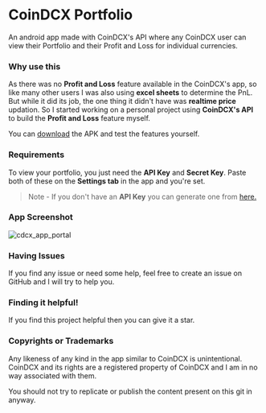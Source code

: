 # CoinDCX Portfolio
An android app made with CoinDCX's API where any CoinDCX user can view their Portfolio and their Profit and Loss for individual currencies.

### Why use this
As there was no **Profit and Loss** feature available in the CoinDCX's app, so like many other users I was
also using **excel sheets** to determine the PnL. But while it did its job, the one thing it didn't have was **realtime price** updation.
So I started working on a personal project using **CoinDCX's API** to build the **Profit and Loss** feature myself.

You can [download](https://github.com/umangparnami/CoinDCX-Portfolio/releases/download/v1.0/CoinDCX_Portfolio.apk) the APK and test the features yourself.

### Requirements
To view your portfolio, you just need the **API Key** and **Secret Key**. Paste both of these on the **Settings tab** in the app and you're set.

>Note - If you don't have an **API Key** you can generate one from [here.](https://coindcx.com/api-dashboard)

### App Screenshot
![cdcx_app_portal](https://user-images.githubusercontent.com/79646572/144891503-1e9f256b-203c-4abd-b762-b8118d9a423a.png)

### Having Issues
If you find any issue or need some help, feel free to create an issue on GitHub and I will try to help you.

### Finding it helpful!
If you find this project helpful then you can give it a star.

### Copyrights or Trademarks
Any likeness of any kind in the app similar to CoinDCX is unintentional.
CoinDCX and its rights are a registered property of CoinDCX and I am in no way associated with them.

You should not try to replicate or publish the content present on this git in anyway.
